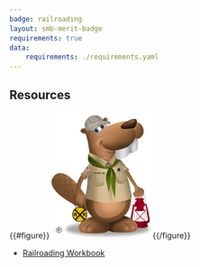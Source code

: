 ```yaml
---
badge: railroading
layout: smb-merit-badge
requirements: true
data:
    requirements: ./requirements.yaml
---
```


## Resources

{{#figure}}<img src="railroading-bucky.jpg" class="W(100%)" />{{/figure}}
* [Railroading Workbook](railroading-workbook.pdf)
